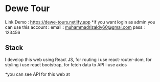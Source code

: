 # Dewe Tour

Link Demo : https://dewe-tours.netlify.app
*if you want login as admin you can use this account :
    email : muhammadrizaldy60@gmai.com
    pass : 123456

## Stack

I develop this web using React JS, for routing i use react-router-dom, for styling i use react bootstrap, for fetch data to API i use axios

*you can see API for this web at

